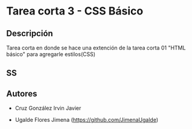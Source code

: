 # Tarea corta 3 - CSS Básico

## Descripción

Tarea corta en donde se hace una extención de la tarea corta 01 "HTML básico" para agregarle estilos(CSS)

## SS


## Autores
* Cruz González Irvin Javier
- Ugalde Flores Jimena (https://github.com/JimenaUgalde)